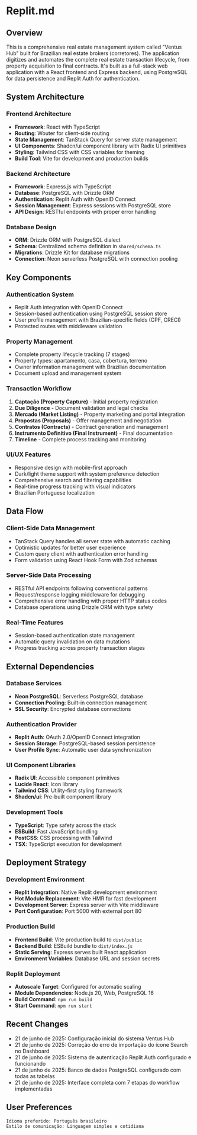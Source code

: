 # Replit.md

## Overview

This is a comprehensive real estate management system called "Ventus Hub" built for Brazilian real estate brokers (corretores). The application digitizes and automates the complete real estate transaction lifecycle, from property acquisition to final contracts. It's built as a full-stack web application with a React frontend and Express backend, using PostgreSQL for data persistence and Replit Auth for authentication.

## System Architecture

### Frontend Architecture
- **Framework**: React with TypeScript
- **Routing**: Wouter for client-side routing
- **State Management**: TanStack Query for server state management
- **UI Components**: Shadcn/ui component library with Radix UI primitives
- **Styling**: Tailwind CSS with CSS variables for theming
- **Build Tool**: Vite for development and production builds

### Backend Architecture
- **Framework**: Express.js with TypeScript
- **Database**: PostgreSQL with Drizzle ORM
- **Authentication**: Replit Auth with OpenID Connect
- **Session Management**: Express sessions with PostgreSQL store
- **API Design**: RESTful endpoints with proper error handling

### Database Design
- **ORM**: Drizzle ORM with PostgreSQL dialect
- **Schema**: Centralized schema definition in `shared/schema.ts`
- **Migrations**: Drizzle Kit for database migrations
- **Connection**: Neon serverless PostgreSQL with connection pooling

## Key Components

### Authentication System
- Replit Auth integration with OpenID Connect
- Session-based authentication using PostgreSQL session store
- User profile management with Brazilian-specific fields (CPF, CRECI)
- Protected routes with middleware validation

### Property Management
- Complete property lifecycle tracking (7 stages)
- Property types: apartamento, casa, cobertura, terreno
- Owner information management with Brazilian documentation
- Document upload and management system

### Transaction Workflow
1. **Captação (Property Capture)** - Initial property registration
2. **Due Diligence** - Document validation and legal checks
3. **Mercado (Market Listing)** - Property marketing and portal integration
4. **Propostas (Proposals)** - Offer management and negotiation
5. **Contratos (Contracts)** - Contract generation and management
6. **Instrumento Definitivo (Final Instrument)** - Final documentation
7. **Timeline** - Complete process tracking and monitoring

### UI/UX Features
- Responsive design with mobile-first approach
- Dark/light theme support with system preference detection
- Comprehensive search and filtering capabilities
- Real-time progress tracking with visual indicators
- Brazilian Portuguese localization

## Data Flow

### Client-Side Data Management
- TanStack Query handles all server state with automatic caching
- Optimistic updates for better user experience
- Custom query client with authentication error handling
- Form validation using React Hook Form with Zod schemas

### Server-Side Data Processing
- RESTful API endpoints following conventional patterns
- Request/response logging middleware for debugging
- Comprehensive error handling with proper HTTP status codes
- Database operations using Drizzle ORM with type safety

### Real-Time Features
- Session-based authentication state management
- Automatic query invalidation on data mutations
- Progress tracking across property transaction stages

## External Dependencies

### Database Services
- **Neon PostgreSQL**: Serverless PostgreSQL database
- **Connection Pooling**: Built-in connection management
- **SSL Security**: Encrypted database connections

### Authentication Provider
- **Replit Auth**: OAuth 2.0/OpenID Connect integration
- **Session Storage**: PostgreSQL-based session persistence
- **User Profile Sync**: Automatic user data synchronization

### UI Component Libraries
- **Radix UI**: Accessible component primitives
- **Lucide React**: Icon library
- **Tailwind CSS**: Utility-first styling framework
- **Shadcn/ui**: Pre-built component library

### Development Tools
- **TypeScript**: Type safety across the stack
- **ESBuild**: Fast JavaScript bundling
- **PostCSS**: CSS processing with Tailwind
- **TSX**: TypeScript execution for development

## Deployment Strategy

### Development Environment
- **Replit Integration**: Native Replit development environment
- **Hot Module Replacement**: Vite HMR for fast development
- **Development Server**: Express server with Vite middleware
- **Port Configuration**: Port 5000 with external port 80

### Production Build
- **Frontend Build**: Vite production build to `dist/public`
- **Backend Build**: ESBuild bundle to `dist/index.js`
- **Static Serving**: Express serves built React application
- **Environment Variables**: Database URL and session secrets

### Replit Deployment
- **Autoscale Target**: Configured for automatic scaling
- **Module Dependencies**: Node.js 20, Web, PostgreSQL 16
- **Build Command**: `npm run build`
- **Start Command**: `npm run start`

## Recent Changes

- 21 de junho de 2025: Configuração inicial do sistema Ventus Hub
- 21 de junho de 2025: Correção do erro de importação do ícone Search no Dashboard
- 21 de junho de 2025: Sistema de autenticação Replit Auth configurado e funcionando
- 21 de junho de 2025: Banco de dados PostgreSQL configurado com todas as tabelas
- 21 de junho de 2025: Interface completa com 7 etapas do workflow implementadas

## User Preferences

```
Idioma preferido: Português brasileiro
Estilo de comunicação: Linguagem simples e cotidiana
```